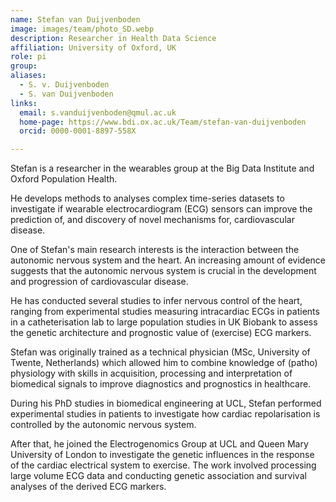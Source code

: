 ```yaml
---
name: Stefan van Duijvenboden
image: images/team/photo_SD.webp
description: Researcher in Health Data Science
affiliation: University of Oxford, UK
role: pi
group:
aliases:
  - S. v. Duijvenboden
  - S. van Duijvenboden
links:
  email: s.vanduijvenboden@qmul.ac.uk
  home-page: https://www.bdi.ox.ac.uk/Team/stefan-van-duijvenboden
  orcid: 0000-0001-8897-558X

---
```



Stefan is a researcher in the wearables group at the Big Data Institute and Oxford Population Health.

He develops methods to analyses complex time-series datasets to investigate if wearable electrocardiogram (ECG) sensors can improve the prediction of, and discovery of novel mechanisms for, cardiovascular disease. 

One of Stefan's main research interests is the interaction between the autonomic nervous system and the heart. An increasing amount of evidence suggests that the autonomic nervous system is crucial in the development and progression of cardiovascular disease.

He has conducted several studies to infer nervous control of the heart, ranging from experimental studies measuring intracardiac ECGs in patients in a catheterisation lab to large population studies in UK Biobank to assess the genetic architecture and prognostic value of (exercise) ECG markers. 

Stefan was originally trained as a technical physician (MSc, University of Twente, Netherlands) which allowed him to combine knowledge of (patho) physiology with skills in acquisition, processing and interpretation of biomedical signals to improve diagnostics and prognostics in healthcare.

During his PhD studies in biomedical engineering at UCL, Stefan performed experimental studies in patients to investigate how cardiac repolarisation is controlled by the autonomic nervous system.

After that, he joined the Electrogenomics Group at UCL and Queen Mary University of London to investigate the genetic influences in the response of the cardiac electrical system to exercise. The work involved processing large volume ECG data and conducting genetic association and survival analyses of the derived ECG markers.

